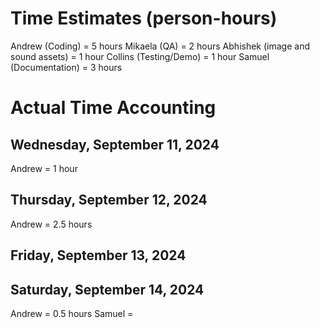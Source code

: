 # Time Estimates (person-hours)

Andrew (Coding) = 5 hours
Mikaela (QA) = 2 hours
Abhishek (image and sound assets) = 1 hour
Collins (Testing/Demo) = 1 hour
Samuel (Documentation) = 3 hours

# Actual Time Accounting

## Wednesday, September 11, 2024

Andrew = 1 hour

## Thursday, September 12, 2024

Andrew = 2.5 hours

## Friday, September 13, 2024

## Saturday, September 14, 2024

Andrew = 0.5 hours
Samuel = 
